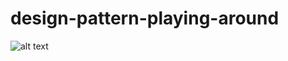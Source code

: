 # design-pattern-playing-around
![alt text]([https://github.com/[username]/[reponame]/blob/[branch]/image.jpg?raw=true](https://github.com/jacumol/design-pattern-playing-around/blob/main/Ejercicio%203/pizza_builder.drawio.png)https://github.com/jacumol/design-pattern-playing-around/blob/main/Ejercicio%203/pizza_builder.drawio.png)
